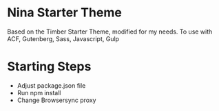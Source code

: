 
# Nina Starter Theme

Based on the Timber Starter Theme, modified for my needs. To use with ACF, Gutenberg, Sass, Javascript, Gulp


# Starting Steps

- Adjust package.json file
- Run npm install
- Change Browsersync proxy
